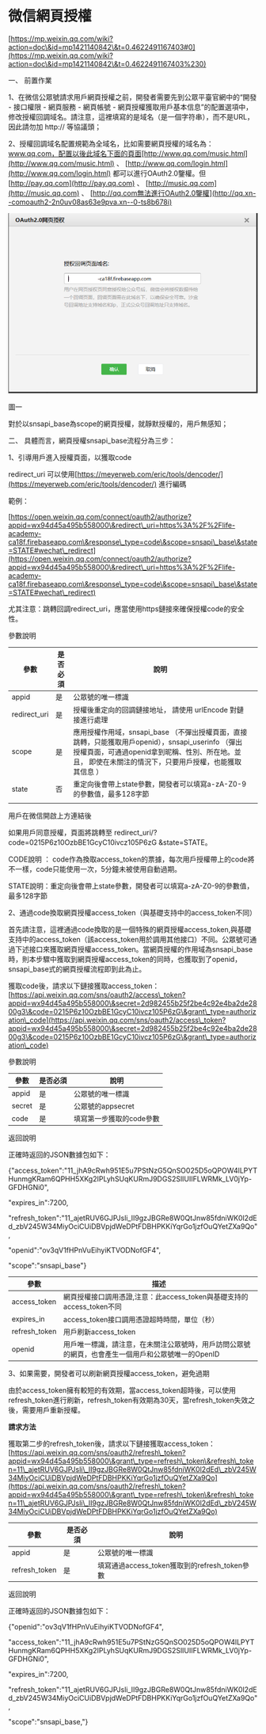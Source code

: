 # 微信網頁授權

[https://mp.weixin.qq.com/wiki?action=doc\&id=mp1421140842\&t=0.4622491167403#0](https://mp.weixin.qq.com/wiki?action=doc\&id=mp1421140842\&t=0.4622491167403%230)

一、 前置作業

1、在微信公眾號請求用戶網頁授權之前，開發者需要先到公眾平臺官網中的“開發 - 接口權限 - 網頁服務 - 網頁帳號 - 網頁授權獲取用戶基本信息”的配置選項中，修改授權回調域名。請注意，這裡填寫的是域名（是一個字符串），而不是URL，因此請勿加 http:// 等協議頭；

2、授權回調域名配置規範為全域名，比如需要網頁授權的域名為：www.qq.com，配置以後此域名下面的頁面[http://www.qq.com/music.html](http://www.qq.com/music.html) 、 [http://www.qq.com/login.html](http://www.qq.com/login.html) 都可以進行OAuth2.0鑒權。但[http://pay.qq.com](http://pay.qq.com) 、 [http://music.qq.com](http://music.qq.com) 、 [http://qq.com無法進行OAuth2.0鑒權](http://qq.xn--comoauth2-2n0uv08as63e9pva.xn--0-ts8b678i)

![](../.gitbook/assets/wechatOAuth.png)

圖一

對於以snsapi\_base為scope的網頁授權，就靜默授權的，用戶無感知；

二、 具體而言，網頁授權snsapi\_base流程分為三步：

1、引導用戶進入授權頁面，以獲取code

redirect\_uri 可以使用[https://meyerweb.com/eric/tools/dencoder/](https://meyerweb.com/eric/tools/dencoder/) 進行編碼

範例：

[https://open.weixin.qq.com/connect/oauth2/authorize?appid=wx94d45a495b558000\&redirect\_uri=https%3A%2F%2Flife-academy-ca18f.firebaseapp.com\&response\_type=code\&scope=snsapi\_base\&state=STATE#wechat\_redirect](https://open.weixin.qq.com/connect/oauth2/authorize?appid=wx94d45a495b558000\&redirect\_uri=https%3A%2F%2Flife-academy-ca18f.firebaseapp.com\&response\_type=code\&scope=snsapi\_base\&state=STATE#wechat\_redirect)

尤其注意：跳轉回調redirect\_uri，應當使用https鏈接來確保授權code的安全性。

參數說明

| **參數**        | **是否必須** | **說明**                                                                                                                         |   |
| ------------- | -------- | ------------------------------------------------------------------------------------------------------------------------------ | - |
| appid         | 是        | 公眾號的唯一標識                                                                                                                       |   |
| redirect\_uri | 是        | 授權後重定向的回調鏈接地址， 請使用 urlEncode 對鏈接進行處理                                                                                           |   |
| scope         | 是        | 應用授權作用域，snsapi\_base （不彈出授權頁面，直接跳轉，只能獲取用戶openid），snsapi\_userinfo （彈出授權頁面，可通過openid拿到昵稱、性別、所在地。並且， 即使在未關注的情況下，只要用戶授權，也能獲取其信息 ） |   |
| state         | 否        | 重定向後會帶上state參數，開發者可以填寫a-zA-Z0-9的參數值，最多128字節                                                                                    |   |
|               |          |                                                                                                                                |   |

用戶在微信開啟上方連結後

如果用戶同意授權，頁面將跳轉至 redirect\_uri/?code=0215P6z10OzbBE1GcyC10ivcz105P6zG \&state=STATE。

CODE說明 ： code作為換取access\_token的票據，每次用戶授權帶上的code將不一樣，code只能使用一次，5分鐘未被使用自動過期。

STATE說明：重定向後會帶上state參數，開發者可以填寫a-zA-Z0-9的參數值，最多128字節

2、通過code換取網頁授權access\_token（與基礎支持中的access\_token不同）

首先請注意，這裡通過code換取的是一個特殊的網頁授權access\_token,與基礎支持中的access\_token（該access\_token用於調用其他接口）不同。公眾號可通過下述接口來獲取網頁授權access\_token。當網頁授權的作用域為snsapi\_base時，則本步驟中獲取到網頁授權access\_token的同時，也獲取到了openid，snsapi\_base式的網頁授權流程即到此為止。

獲取code後，請求以下鏈接獲取access\_token： [https://api.weixin.qq.com/sns/oauth2/access\_token?appid=wx94d45a495b558000\&secret=2d982455b25f2be4c92e4ba2de2800g3\&code=0215P6z10OzbBE1GcyC10ivcz105P6zG\&grant\_type=authorization\_code](https://api.weixin.qq.com/sns/oauth2/access\_token?appid=wx94d45a495b558000\&secret=2d982455b25f2be4c92e4ba2de2800g3\&code=0215P6z10OzbBE1GcyC10ivcz105P6zG\&grant\_type=authorization\_code)

參數說明

| **參數** | **是否必須** | **說明**         |
| ------ | -------- | -------------- |
| appid  | 是        | 公眾號的唯一標識       |
| secret | 是        | 公眾號的appsecret  |
| code   | 是        | 填寫第一步獲取的code參數 |

返回說明

正確時返回的JSON數據包如下：

{"access\_token":"11\_jhA9cRwh951E5u7PStNzG5QnSO025D5oQPOW4lLPYTHunmgKRam6QPHH5XKg2IPLyhSUqKURmJ9DGS2SlIUIIFLWRMk\_LV0jYp-GFDHGNi0",

"expires\_in":7200,

"refresh\_token":"11\_ajetRUV6GJPJsli\_II9gzJBGRe8W0QtJnw85fdniWK0l2dEd\_zbV245W34MiyOciCUiDBVpjdWeDPtFDBHPKKiYqrGo1jzfOuQYetZXa9Qo",

"openid":"ov3qV1fHPnVuEihyiKTVODNofGF4",

"scope":"snsapi\_base"}

| **參數**         | **描述**                                               |
| -------------- | ---------------------------------------------------- |
| access\_token  | 網頁授權接口調用憑證,注意：此access\_token與基礎支持的access\_token不同    |
| expires\_in    | access\_token接口調用憑證超時時間，單位（秒）                        |
| refresh\_token | 用戶刷新access\_token                                    |
| openid         | 用戶唯一標識，請注意，在未關注公眾號時，用戶訪問公眾號的網頁，也會產生一個用戶和公眾號唯一的OpenID |

3、如果需要，開發者可以刷新網頁授權access\_token，避免過期

由於access\_token擁有較短的有效期，當access\_token超時後，可以使用refresh\_token進行刷新，refresh\_token有效期為30天，當refresh\_token失效之後，需要用戶重新授權。

**請求方法**

獲取第二步的refresh\_token後，請求以下鏈接獲取access\_token：\
[https://api.weixin.qq.com/sns/oauth2/refresh\_token?appid=wx94d45a495b558000\&grant\_type=refresh\_token\&refresh\_token=11\_ajetRUV6GJPJsli\_II9gzJBGRe8W0QtJnw85fdniWK0l2dEd\_zbV245W34MiyOciCUiDBVpjdWeDPtFDBHPKKiYqrGo1jzfOuQYetZXa9Qo](https://api.weixin.qq.com/sns/oauth2/refresh\_token?appid=wx94d45a495b558000\&grant\_type=refresh\_token\&refresh\_token=11\_ajetRUV6GJPJsli\_II9gzJBGRe8W0QtJnw85fdniWK0l2dEd\_zbV245W34MiyOciCUiDBVpjdWeDPtFDBHPKKiYqrGo1jzfOuQYetZXa9Qo)

| **參數**         | **是否必須** | **說明**                                |
| -------------- | -------- | ------------------------------------- |
| appid          | 是        | 公眾號的唯一標識                              |
| refresh\_token | 是        | 填寫通過access\_token獲取到的refresh\_token參數 |

返回說明

正確時返回的JSON數據包如下：

{"openid":"ov3qV1fHPnVuEihyiKTVODNofGF4",

"access\_token":"11\_jhA9cRwh951E5u7PStNzG5QnSO025D5oQPOW4lLPYTHunmgKRam6QPHH5XKg2IPLyhSUqKURmJ9DGS2SlIUIIFLWRMk\_LV0jYp-GFDHGNi0",

"expires\_in":7200,

"refresh\_token":"11\_ajetRUV6GJPJsli\_II9gzJBGRe8W0QtJnw85fdniWK0l2dEd\_zbV245W34MiyOciCUiDBVpjdWeDPtFDBHPKKiYqrGo1jzfOuQYetZXa9Qo",

"scope":"snsapi\_base,"}
